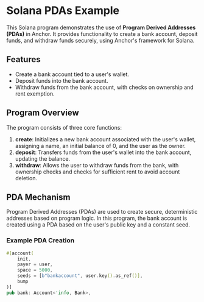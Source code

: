 # Solana PDAs Example

This Solana program demonstrates the use of **Program Derived Addresses (PDAs)** in Anchor. It provides functionality to create a bank account, deposit funds, and withdraw funds securely, using Anchor's framework for Solana.

## Features
- Create a bank account tied to a user's wallet.
- Deposit funds into the bank account.
- Withdraw funds from the bank account, with checks on ownership and rent exemption.

## Program Overview

The program consists of three core functions:

1. **create**: Initializes a new bank account associated with the user's wallet, assigning a name, an initial balance of 0, and the user as the owner.
2. **deposit**: Transfers funds from the user's wallet into the bank account, updating the balance.
3. **withdraw**: Allows the user to withdraw funds from the bank, with ownership checks and checks for sufficient rent to avoid account deletion.

## PDA Mechanism
Program Derived Addresses (PDAs) are used to create secure, deterministic addresses based on program logic. In this program, the bank account is created using a PDA based on the user's public key and a constant seed.

### Example PDA Creation
```rust
#[account(
    init, 
    payer = user, 
    space = 5000, 
    seeds = [b"bankaccount", user.key().as_ref()], 
    bump
)]
pub bank: Account<'info, Bank>,
